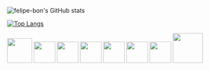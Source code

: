 

![felipe-bon's GitHub stats](https://github-readme-stats.vercel.app/api?username=felipe-bon&show_icons=true&theme=tokyonight)


[![Top Langs](https://github-readme-stats.vercel.app/api/top-langs/?username=felipe-bon)](https://github.com/felipe-bon/github-readme-stats)

<img src="https://cdn.jsdelivr.net/gh/devicons/devicon@latest/icons/c/c-original.svg" width="58"/> <img src="https://upload.wikimedia.org/wikipedia/commons/thumb/1/18/ISO_C%2B%2B_Logo.svg/1822px-ISO_C%2B%2B_Logo.svg.png" width="50"> <img src="https://seeklogo.com/images/J/java-logo-7F8B35BAB3-seeklogo.com.png" width="50"> <img src="https://cdn.jsdelivr.net/gh/devicons/devicon@latest/icons/ruby/ruby-original-wordmark.svg" width=50> <img src="https://cdn.jsdelivr.net/gh/devicons/devicon@latest/icons/rails/rails-original-wordmark.svg" width=50 /> <img src="https://cdn.jsdelivr.net/gh/devicons/devicon@latest/icons/swift/swift-original.svg" width=50 /> <img src="https://cdn.jsdelivr.net/gh/devicons/devicon@latest/icons/postgresql/postgresql-original-wordmark.svg" width=50/> <img src="https://cdn.jsdelivr.net/gh/devicons/devicon@latest/icons/sqlite/sqlite-original-wordmark.svg" width=70/>


